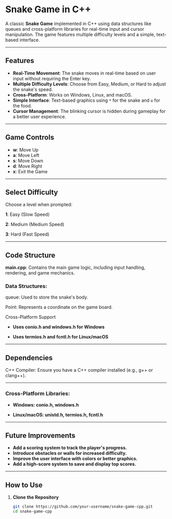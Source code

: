 # Snake Game in C++

A classic **Snake Game** implemented in C++ using data structures like queues and cross-platform libraries for real-time input and cursor manipulation. The game features multiple difficulty levels and a simple, text-based interface.

---

## Features

* **Real-Time Movement**: The snake moves in real-time based on user input without requiring the Enter key.
* **Multiple Difficulty Levels**: Choose from Easy, Medium, or Hard to adjust the snake's speed.
* **Cross-Platform**: Works on Windows, Linux, and macOS.
* **Simple Interface**: Text-based graphics using `*` for the snake and `o` for the food.
* **Cursor Management**: The blinking cursor is hidden during gameplay for a better user experience.

---
## Game Controls

* **w**: Move Up
* **a**: Move Left
* **s**: Move Down
* **d**: Move Right
* **x**: Exit the Game

---
## Select Difficulty

Choose a level when prompted:

**1**: Easy (Slow Speed)

**2**: Medium (Medium Speed)

**3**: Hard (Fast Speed)

---

## Code Structure
**main.cpp**: Contains the main game logic, including input handling, rendering, and game mechanics.

### Data Structures:
queue<Point>: Used to store the snake's body.

Point: Represents a coordinate on the game board.

Cross-Platform Support

* **Uses conio.h and windows.h for Windows**

* **Uses termios.h and fcntl.h for Linux/macOS**

---
## Dependencies
C++ Compiler: Ensure you have a C++ compiler installed (e.g., g++ or clang++).

---
### Cross-Platform Libraries:

* **Windows: conio.h, windows.h**

* **Linux/macOS: unistd.h, termios.h, fcntl.h**

---
## Future Improvements
* **Add a scoring system to track the player's progress.**
* **Introduce obstacles or walls for increased difficulty.**
* **Improve the user interface with colors or better graphics.**
* **Add a high-score system to save and display top scores.**

---
## How to Use

1. **Clone the Repository**
   ```bash
   git clone https://github.com/your-username/snake-game-cpp.git
   cd snake-game-cpp
